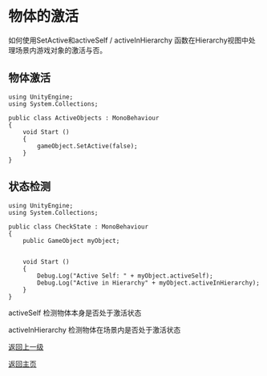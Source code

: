 # 物体的激活
如何使用SetActive和activeSelf / activeInHierarchy 函数在Hierarchy视图中处理场景内游戏对象的激活与否。

## 物体激活
```
using UnityEngine;
using System.Collections;

public class ActiveObjects : MonoBehaviour
{
    void Start ()
    {
        gameObject.SetActive(false);
    }
}
```
## 状态检测
```
using UnityEngine;
using System.Collections;

public class CheckState : MonoBehaviour
{
    public GameObject myObject;
    
    
    void Start ()
    {
        Debug.Log("Active Self: " + myObject.activeSelf);
        Debug.Log("Active in Hierarchy" + myObject.activeInHierarchy);
    }
}
```
activeSelf 检测物体本身是否处于激活状态

activeInHierarchy 检测物体在场景内是否处于激活状态

[返回上一级](/Scripting/Beginner-Gameplay-Scripting.md)

[返回主页](/README.md)
